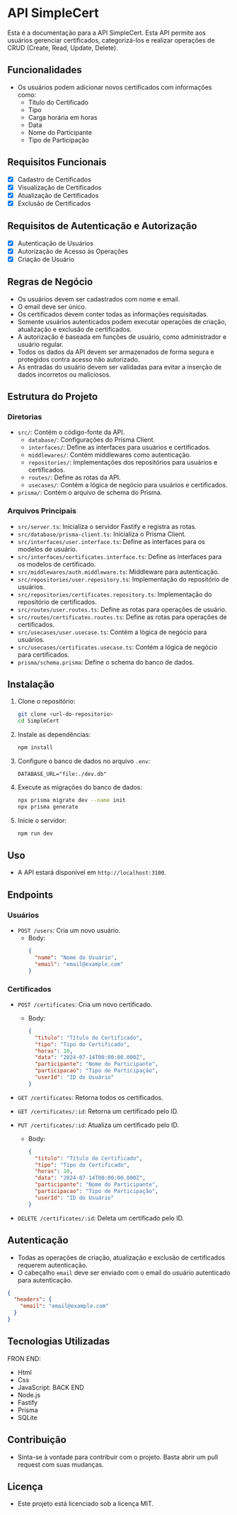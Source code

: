 # API SimpleCert

Esta é a documentação para a API SimpleCert. Esta API permite aos usuários gerenciar certificados, categorizá-los e realizar operações de CRUD (Create, Read, Update, Delete).

## Funcionalidades

- Os usuários podem adicionar novos certificados com informações como:
  - Título do Certificado
  - Tipo
  - Carga horária em horas
  - Data
  - Nome do Participante
  - Tipo de Participação

## Requisitos Funcionais

- [x] Cadastro de Certificados
- [x] Visualização de Certificados
- [x] Atualização de Certificados
- [x] Exclusão de Certificados

## Requisitos de Autenticação e Autorização

- [x] Autenticação de Usuários
- [x] Autorização de Acesso às Operações
- [x] Criação de Usuário

## Regras de Negócio

- Os usuários devem ser cadastrados com nome e email.
- O email deve ser único.
- Os certificados devem conter todas as informações requisitadas.
- Somente usuários autenticados podem executar operações de criação, atualização e exclusão de certificados.
- A autorização é baseada em funções de usuário, como administrador e usuário regular.
- Todos os dados da API devem ser armazenados de forma segura e protegidos contra acesso não autorizado.
- As entradas do usuário devem ser validadas para evitar a inserção de dados incorretos ou maliciosos.

## Estrutura do Projeto

### Diretorias

- `src/`: Contém o código-fonte da API.
  - `database/`: Configurações do Prisma Client.
  - `interfaces/`: Define as interfaces para usuários e certificados.
  - `middlewares/`: Contém middlewares como autenticação.
  - `repositories/`: Implementações dos repositórios para usuários e certificados.
  - `routes/`: Define as rotas da API.
  - `usecases/`: Contém a lógica de negócio para usuários e certificados.
- `prisma/`: Contém o arquivo de schema do Prisma.

### Arquivos Principais

- `src/server.ts`: Inicializa o servidor Fastify e registra as rotas.
- `src/database/prisma-client.ts`: Inicializa o Prisma Client.
- `src/interfaces/user.interface.ts`: Define as interfaces para os modelos de usuário.
- `src/interfaces/certificates.interface.ts`: Define as interfaces para os modelos de certificado.
- `src/middlewares/auth.middleware.ts`: Middleware para autenticação.
- `src/repositories/user.repository.ts`: Implementação do repositório de usuários.
- `src/repositories/certificates.repository.ts`: Implementação do repositório de certificados.
- `src/routes/user.routes.ts`: Define as rotas para operações de usuário.
- `src/routes/certificates.routes.ts`: Define as rotas para operações de certificados.
- `src/usecases/user.usecase.ts`: Contém a lógica de negócio para usuários.
- `src/usecases/certificates.usecase.ts`: Contém a lógica de negócio para certificados.
- `prisma/schema.prisma`: Define o schema do banco de dados.

## Instalação

1. Clone o repositório:
   ```bash
   git clone <url-do-repositorio>
   cd SimpleCert
   ```

2. Instale as dependências:
   ```bash
   npm install
   ```

3. Configure o banco de dados no arquivo `.env`:
   ```
   DATABASE_URL="file:./dev.db"
   ```

4. Execute as migrações do banco de dados:
   ```bash
   npx prisma migrate dev --name init
   npx prisma generate
   ```

5. Inicie o servidor:
   ```bash
   npm run dev
   ```

## Uso

- A API estará disponível em `http://localhost:3100`.

## Endpoints

### Usuários

- `POST /users`: Cria um novo usuário.
  - Body:
    ```json
    {
      "name": "Nome do Usuário",
      "email": "email@example.com"
    }
    ```

### Certificados

- `POST /certificates`: Cria um novo certificado.
  - Body:
    ```json
    {
      "titulo": "Título do Certificado",
      "tipo": "Tipo do Certificado",
      "horas": 10,
      "data": "2024-07-14T00:00:00.000Z",
      "participante": "Nome do Participante",
      "participacao": "Tipo de Participação",
      "userId": "ID do Usuário"
    }
    ```

- `GET /certificates`: Retorna todos os certificados.
- `GET /certificates/:id`: Retorna um certificado pelo ID.
- `PUT /certificates/:id`: Atualiza um certificado pelo ID.
  - Body:
    ```json
    {
      "titulo": "Título do Certificado",
      "tipo": "Tipo do Certificado",
      "horas": 10,
      "data": "2024-07-14T00:00:00.000Z",
      "participante": "Nome do Participante",
      "participacao": "Tipo de Participação",
      "userId": "ID do Usuário"
    }
    ```
- `DELETE /certificates/:id`: Deleta um certificado pelo ID.

## Autenticação

- Todas as operações de criação, atualização e exclusão de certificados requerem autenticação.
- O cabeçalho `email` deve ser enviado com o email do usuário autenticado para autenticação.

```json
{
  "headers": {
    "email": "email@example.com"
  }
}
```

## Tecnologias Utilizadas
FRON END: 
- Html
- Css
- JavaScript: 
BACK END
- Node.js
- Fastify
- Prisma
- SQLite

## Contribuição

- Sinta-se à vontade para contribuir com o projeto. Basta abrir um pull request com suas mudanças.

## Licença

- Este projeto está licenciado sob a licença MIT.
```

